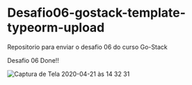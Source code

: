 # Desafio06-gostack-template-typeorm-upload
Repositorio para enviar o desafio 06 do curso Go-Stack

Desafio 06 Done!!

![Captura de Tela 2020-04-21 às 14 32 31](https://user-images.githubusercontent.com/39995164/79895336-1fa2de80-83dd-11ea-9e31-b27e4e267c8b.png)
